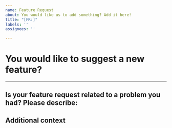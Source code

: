 ```yaml
---
name: Feature Request
about: You would like us to add something? Add it here!
title: "[FR:]"
labels: ''
assignees: ''

---
```

# You would like to suggest a new feature?

<!-- Please provide a description of what you want to be added.

Please note that requests for new languages can only be processed if they have a standardized project layout we can use as reference.
Linking to official language documentation with a diagram or description of said layout woudl also be very helpful. Thank you.

-->

***
## Is your feature request related to a problem you had? Please describe:

<!-- Description -->

## Additional context

<!-- Please provide additional context like drafts or scrennshots here. -->